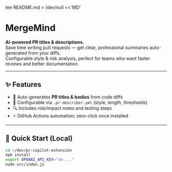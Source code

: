 tee README.md > /dev/null <<'MD'
# MergeMind

**AI-powered PR titles & descriptions.**  
Save time writing pull requests — get clear, professional summaries auto-generated from your diffs.  
Configurable style & risk analysis, perfect for teams who want faster reviews and better documentation.

---

## ✨ Features
- 🤖 Auto-generates **PR titles & bodies** from code diffs
- 📝 Configurable via `.pr-describer.yml` (style, length, thresholds)
- 🔍 Includes risk/impact notes and testing steps
- ⚡ GitHub Actions automation; zero-click once installed

---

## 🚀 Quick Start (Local)
```bash
cd ~/dev/pr-copilot-extension
npm install
export OPENAI_API_KEY="sk-..."
node src/index.js
